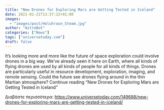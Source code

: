```yaml
---
title: "New Drones for Exploring Mars are Getting Tested in Iceland"
date: 2021-01-21T13:37:22+01:00
images:
  - "images/post/Holuhraun_Steam.jpg"
author: "AstroBot"
categories: ["News"]
tags: ["universetoday.com"]
draft: false
---
```


It’s looking more and more like the future of space exploration could involve drones in a big way. We’ve already seen it here on Earth, where all kinds of flying drones are used by all kinds of people for all kinds of things. Drones are particularly useful in resource development, exploration, imaging, and remote sensing. Could the future see drones flying around in the thin Martian atmosphere? Continue reading “New Drones for Exploring Mars are Getting Tested in Iceland” 

Διαβάστε περισσότερα: https://www.universetoday.com/149688/new-drones-for-exploring-mars-are-getting-tested-in-iceland/
